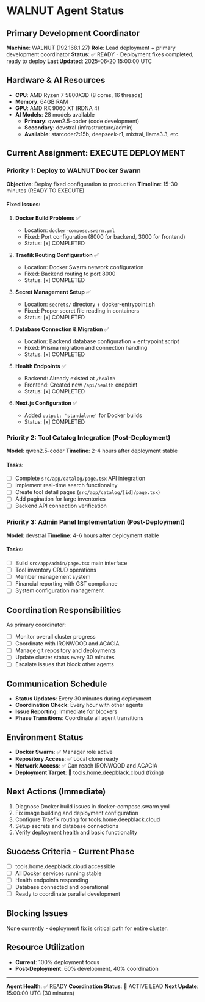 # WALNUT Agent Status
## Primary Development Coordinator

**Machine**: WALNUT (192.168.1.27)
**Role**: Lead deployment + primary development coordinator
**Status**: ✅ READY - Deployment fixes completed, ready to deploy
**Last Updated**: 2025-06-20 15:00:00 UTC

## Hardware & AI Resources
- **CPU**: AMD Ryzen 7 5800X3D (8 cores, 16 threads)
- **Memory**: 64GB RAM
- **GPU**: AMD RX 9060 XT (RDNA 4)
- **AI Models**: 28 models available
  - **Primary**: qwen2.5-coder (code development)
  - **Secondary**: devstral (infrastructure/admin)
  - **Available**: starcoder2:15b, deepseek-r1, mixtral, llama3.3, etc.

## Current Assignment: EXECUTE DEPLOYMENT

### Priority 1: Deploy to WALNUT Docker Swarm
**Objective**: Deploy fixed configuration to production
**Timeline**: 15-30 minutes (READY TO EXECUTE)

#### Fixed Issues:
1. **Docker Build Problems** ✅
   - Location: `docker-compose.swarm.yml`
   - Fixed: Port configuration (8000 for backend, 3000 for frontend)
   - Status: [x] COMPLETED

2. **Traefik Routing Configuration** ✅
   - Location: Docker Swarm network configuration
   - Fixed: Backend routing to port 8000
   - Status: [x] COMPLETED

3. **Secret Management Setup** ✅
   - Location: `secrets/` directory + docker-entrypoint.sh
   - Fixed: Proper secret file reading in containers
   - Status: [x] COMPLETED

4. **Database Connection & Migration** ✅
   - Location: Backend database configuration + entrypoint script
   - Fixed: Prisma migration and connection handling
   - Status: [x] COMPLETED

5. **Health Endpoints** ✅
   - Backend: Already existed at `/health`
   - Frontend: Created new `/api/health` endpoint
   - Status: [x] COMPLETED

6. **Next.js Configuration** ✅
   - Added `output: 'standalone'` for Docker builds
   - Status: [x] COMPLETED

### Priority 2: Tool Catalog Integration (Post-Deployment)
**Model**: qwen2.5-coder
**Timeline**: 2-4 hours after deployment stable

#### Tasks:
- [ ] Complete `src/app/catalog/page.tsx` API integration
- [ ] Implement real-time search functionality
- [ ] Create tool detail pages (`src/app/catalog/[id]/page.tsx`)
- [ ] Add pagination for large inventories
- [ ] Backend API connection verification

### Priority 3: Admin Panel Implementation (Post-Deployment)
**Model**: devstral
**Timeline**: 4-6 hours after deployment stable

#### Tasks:
- [ ] Build `src/app/admin/page.tsx` main interface
- [ ] Tool inventory CRUD operations
- [ ] Member management system
- [ ] Financial reporting with GST compliance
- [ ] System configuration management

## Coordination Responsibilities
As primary coordinator:
- [ ] Monitor overall cluster progress
- [ ] Coordinate with IRONWOOD and ACACIA
- [ ] Manage git repository and deployments
- [ ] Update cluster status every 30 minutes
- [ ] Escalate issues that block other agents

## Communication Schedule
- **Status Updates**: Every 30 minutes during deployment
- **Coordination Check**: Every hour with other agents
- **Issue Reporting**: Immediate for blockers
- **Phase Transitions**: Coordinate all agent transitions

## Environment Status
- **Docker Swarm**: ✅ Manager role active
- **Repository Access**: ✅ Local clone ready
- **Network Access**: ✅ Can reach IRONWOOD and ACACIA
- **Deployment Target**: 🔄 tools.home.deepblack.cloud (fixing)

## Next Actions (Immediate)
1. Diagnose Docker build issues in docker-compose.swarm.yml
2. Fix image building and deployment configuration
3. Configure Traefik routing for tools.home.deepblack.cloud
4. Setup secrets and database connections
5. Verify deployment health and basic functionality

## Success Criteria - Current Phase
- [ ] tools.home.deepblack.cloud accessible
- [ ] All Docker services running stable
- [ ] Health endpoints responding
- [ ] Database connected and operational
- [ ] Ready to coordinate parallel development

## Blocking Issues
None currently - deployment fix is critical path for entire cluster.

## Resource Utilization
- **Current**: 100% deployment focus
- **Post-Deployment**: 60% development, 40% coordination

---
**Agent Health**: ✅ READY
**Coordination Status**: 🔄 ACTIVE LEAD
**Next Update**: 15:00:00 UTC (30 minutes)